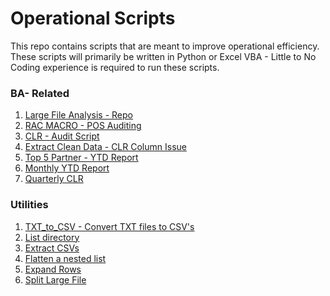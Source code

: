 # Operational Scripts

This repo contains scripts that are meant to improve operational efficiency. 
These scripts will primarily be written in Python or Excel VBA - Little to No Coding experience is required to run these scripts. 

### BA- Related
1. [Large File Analysis - Repo](https://github.com/AGWeb18/Operational-Processing-Scripts/tree/master/BA/Large%20File%20Analysis)
2. [RAC MACRO - POS Auditing](https://github.com/AGWeb18/Operational-Processing-Scripts/tree/master/BA/RAC)
3. [CLR - Audit Script](https://github.com/AGWeb18/Operational-Processing-Scripts/tree/master/BA/CLR%20Audit)
4. [Extract Clean Data - CLR Column Issue](https://github.com/AGWeb18/Operational-Processing-Scripts/tree/master/BA/extract_clean_rows)
5. [Top 5 Partner - YTD Report](https://github.com/AGWeb18/Operational-Processing-Scripts/tree/master/BA/Core%20Extract)
6. [Monthly YTD Report](https://github.com/AGWeb18/Operational-Processing-Scripts/tree/master/BA/monthly_script)
7. [Quarterly CLR](https://github.com/AGWeb18/Operational-Processing-Scripts/tree/master/BA/Quarterly%20CLR)


### Utilities
1. [TXT_to_CSV - Convert TXT files to CSV's](https://github.com/AGWeb18/Operational-Processing-Scripts/tree/master/Utilities/Txt_to_csv)
2. [List directory](https://github.com/AGWeb18/Operational-Processing-Scripts/tree/master/Utilities/List%20Directory)
3. [Extract CSVs](https://github.com/AGWeb18/Operational-Processing-Scripts/tree/master/Utilities/Extract/)
4. [Flatten a nested list](https://github.com/AGWeb18/Operational-Processing-Scripts/tree/master/Utilities/flatten_nested)
5. [Expand Rows](https://github.com/AGWeb18/Operational-Processing-Scripts/tree/master/Utilities/expand_rows)
6. [Split Large File](https://github.com/AGWeb18/Operational-Processing-Scripts/tree/master/Utilities/split_large_file)
